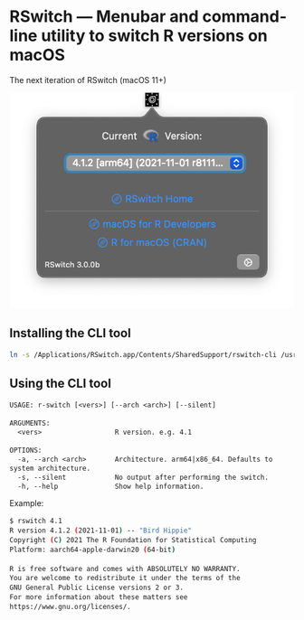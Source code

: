 # RSwitch — Menubar and command-line utility to switch R versions on macOS

The next iteration of RSwitch (macOS 11+)

![](img/rswitch.png)

## Installing the CLI tool

```bash
ln -s /Applications/RSwitch.app/Contents/SharedSupport/rswitch-cli /usr/local/bin/rswitch
````

## Using the CLI tool

```
USAGE: r-switch [<vers>] [--arch <arch>] [--silent]

ARGUMENTS:
  <vers>                  R version. e.g. 4.1

OPTIONS:
  -a, --arch <arch>       Architecture. arm64|x86_64. Defaults to system architecture.
  -s, --silent            No output after performing the switch.
  -h, --help              Show help information.
```

Example: 

```bash
$ rswitch 4.1
R version 4.1.2 (2021-11-01) -- "Bird Hippie"
Copyright (C) 2021 The R Foundation for Statistical Computing
Platform: aarch64-apple-darwin20 (64-bit)

R is free software and comes with ABSOLUTELY NO WARRANTY.
You are welcome to redistribute it under the terms of the
GNU General Public License versions 2 or 3.
For more information about these matters see
https://www.gnu.org/licenses/.
```